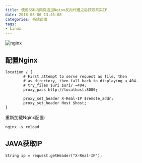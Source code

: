 ```yaml
---
title: 使用SSH内网穿透加Nginx反向代理之后获取真实IP
date: 2018-08-06 13:45:08
categories: 系统运维
tags:
- Linux
---
```


![nginx](/upload/article/nginx-ssh.png)

## 配置Nginx
```
location / {
        # First attempt to serve request as file, then
        # as directory, then fall back to displaying a 404.
        # try_files $uri $uri/ =404;
        proxy_pass http://localhost:8080;

        proxy_set_header X-Real-IP $remote_addr;
        proxy_set_header Host $host;
}
```

<!-- more -->

重新加载Nginx配置:

```
nginx -s reload
```

## JAVA获取IP
```
String ip = request.getHeader("X-Real-IP");
```

